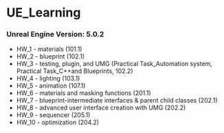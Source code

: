 # UE_Learning
### Unreal Engine Version: 5.0.2

- HW_1 - materials (101.1)
- HW_2 - blueprint (102.1)
- HW_3 - testing, plugin, and UMG (Practical Task_Automation system, Practical Task_C++and Blueprints, 102.2)
- HW_4 - lighting (103.1)
- HW_5 - animation (107.1)
- HW_6 - materials and masking functions (201.1)
- HW_7 - blueprint-intermediate interfaces & parent child classes (202.1)
- HW_8 - advanced user interface creation with UMG (202.2)
- HW_9 - sequencer (205.1)
- HW_10 - optimization (204.2)
